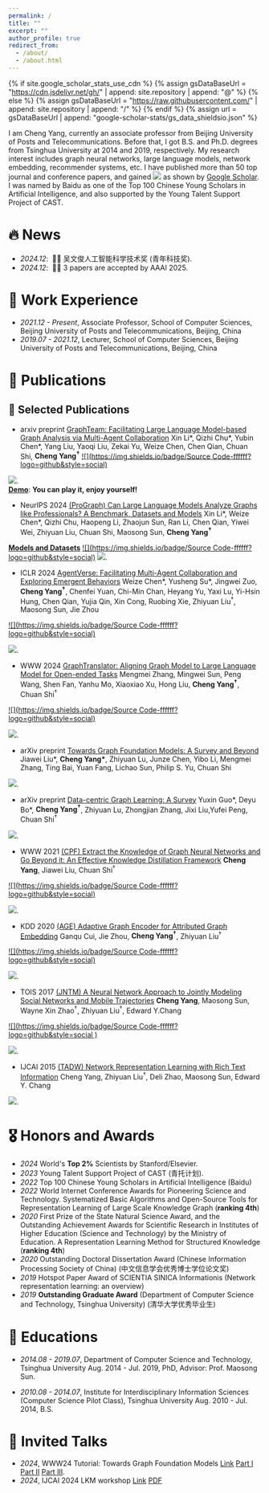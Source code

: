 ```yaml
---
permalink: /
title: ""
excerpt: ""
author_profile: true
redirect_from: 
  - /about/
  - /about.html
---
```


{% if site.google_scholar_stats_use_cdn %}
{% assign gsDataBaseUrl = "https://cdn.jsdelivr.net/gh/" | append: site.repository | append: "@" %}
{% else %}
{% assign gsDataBaseUrl = "https://raw.githubusercontent.com/" | append: site.repository | append: "/" %}
{% endif %}
{% assign url = gsDataBaseUrl | append: "google-scholar-stats/gs_data_shieldsio.json" %}

<span class='anchor' id='about-me'></span>

I am Cheng Yang, currently an associate professor from Beijing University of Posts and Telecommunications. Before that, I got B.S. and Ph.D. degrees from Tsinghua University at 2014 and 2019, respectively. My research interest includes graph neural networks, large language models, network embedding, recommender systems, etc. I have published more than 50 top journal and conference papers, and gained <a href='https://scholar.google.com/citations?user=OlLjVUcAAAAJ'><img src="https://img.shields.io/endpoint?url={{ url | url_encode }}&logo=Google%20Scholar&labelColor=f6f6f6&color=9cf&style=flat&label=citations"></a> as shown by [Google Scholar](https://scholar.google.com/citations?user=OlLjVUcAAAAJ). I was named by Baidu as one of the Top 100 Chinese Young Scholars in Artificial Intelligence, and also supported by the Young Talent Support Project of CAST.

# 🔥 News
- *2024.12*: &nbsp;🎉🎉 吴文俊人工智能科学技术奖 (青年科技奖). 
- *2024.12*: &nbsp;🎉🎉 3 papers are accepted by AAAI 2025.

# 🏫 Work Experience
- *2021.12 - Present*, Associate Professor, School of Computer Sciences, Beijing University of Posts and Telecommunications, Beijing, China
- *2019.07 - 2021.12*, Lecturer, School of Computer Sciences, Beijing University of Posts and Telecommunications, Beijing, China

# 📝 Publications

## 🔖 Selected Publications

- <span class="conference-badge">arxiv preprint</span> 
[GraphTeam: Facilitating Large Language Model-based Graph Analysis via Multi-Agent Collaboration](https://arxiv.org/abs/2410.18032)
Xin Li\*, Qizhi Chu\*, Yubin Chen\*, Yang Liu, Yaoqi Liu, Zekai Yu, Weize Chen, Chen Qian, Chuan Shi, **Cheng Yang<sup>†</sup>**
[![](https://img.shields.io/badge/Source Code-ffffff?logo=github&style=social)](https://github.com/BUPT-GAMMA/GraphTeam)
<!-- [![](https://img.shields.io/github/stars/BUPT-GAMMA/GraphTeam?style=social&label=Code+Stars)](https://github.com/BUPT-GAMMA/GraphTeam) -->
<a href='https://scholar.google.com/citations?view_op=view_citation&hl=zh-CN&user=OlLjVUcAAAAJ&citation_for_view=OlLjVUcAAAAJ:Mojj43d5GZwC'><img src="https://img.shields.io/endpoint?url=https%3A%2F%2Fraw.githubusercontent.com%2Falbertyang33%2Falbertyang33.github.io%2Fgoogle-scholar-stats%2Fselected_pubs%2FMojj43d5GZwC.json&logo=Google%20Scholar&labelColor=f6f6f6&color=9cf&style=flat&label=citations"></a>. \
[**Demo**](http://graphteam.cloud/gt/): **You can play it, enjoy yourself!**

- <span class="conference-badge">NeurIPS 2024</span>
[(ProGraph) Can Large Language Models Analyze Graphs like Professionals? A Benchmark, Datasets and Models](https://arxiv.org/abs/2409.19667)
Xin Li\*, Weize Chen\*, Qizhi Chu, Haopeng Li, Zhaojun Sun, Ran Li, Chen Qian, Yiwei Wei, Zhiyuan Liu, Chuan Shi, Maosong Sun, **Cheng Yang<sup>†</sup>**
<!-- [**Source Code**](https://github.com/BUPT-GAMMA/ProGraph) -->
[**Models and Datasets**](https://huggingface.co/lixin4sky/ProGraph)
[![](https://img.shields.io/badge/Source Code-ffffff?logo=github&style=social)](https://github.com/BUPT-GAMMA/ProGraph)
<a href='https://scholar.google.com/citations?view_op=view_citation&hl=zh-CN&user=OlLjVUcAAAAJ&citation_for_view=OlLjVUcAAAAJ:t6usbXjVLHcC'><img src="https://img.shields.io/endpoint?url=https%3A%2F%2Fraw.githubusercontent.com%2Falbertyang33%2Falbertyang33.github.io%2Fgoogle-scholar-stats%2Fselected_pubs%2Ft6usbXjVLHcC.json&logo=Google%20Scholar&labelColor=f6f6f6&color=9cf&style=flat&label=citations"></a>.

- <span class="conference-badge">ICLR 2024</span>
[AgentVerse: Facilitating Multi-Agent Collaboration and Exploring Emergent Behaviors](https://arxiv.org/abs/2308.10848)
Weize Chen\*, Yusheng Su\*, Jingwei Zuo, **Cheng Yang<sup>†</sup>**, Chenfei Yuan, Chi-Min Chan, Heyang Yu, Yaxi Lu, Yi-Hsin Hung, Chen Qian, Yujia Qin, Xin Cong, Ruobing Xie, Zhiyuan Liu<sup>†</sup>, Maosong Sun, Jie Zhou
<!-- [**Source Code**](https://github.com/OpenBMB/AgentVerse) -->
[![](https://img.shields.io/badge/Source Code-ffffff?logo=github&style=social)](https://github.com/OpenBMB/AgentVerse)
<!-- <strong><span class='show_paper_citations' data='OlLjVUcAAAAJ:8AbLer7MMksC'></span></strong> -->
<a href='https://scholar.google.com/citations?view_op=view_citation&hl=zh-CN&user=OlLjVUcAAAAJ&citation_for_view=OlLjVUcAAAAJ:8AbLer7MMksC'><img src="https://img.shields.io/endpoint?url=https%3A%2F%2Fraw.githubusercontent.com%2Falbertyang33%2Falbertyang33.github.io%2Fgoogle-scholar-stats%2Fselected_pubs%2F8AbLer7MMksC.json&logo=Google%20Scholar&labelColor=f6f6f6&color=9cf&style=flat&label=citations"></a>.

- <span class="conference-badge">WWW 2024</span>
[GraphTranslator: Aligning Graph Model to Large Language Model for Open-ended Tasks](https://arxiv.org/abs/2402.07197)
Mengmei Zhang, Mingwei Sun, Peng Wang, Shen Fan, Yanhu Mo, Xiaoxiao Xu, Hong Liu, **Cheng Yang<sup>†</sup>**, Chuan Shi<sup>†</sup>
<!-- [**Source Code**](https://github.com/alibaba/GraphTranslator) -->
[![](https://img.shields.io/badge/Source Code-ffffff?logo=github&style=social)](https://github.com/alibaba/GraphTranslator)
<!-- <strong><span class='show_paper_citations' data='OlLjVUcAAAAJ:sSrBHYA8nusC'></span></strong> -->
<a href='https://scholar.google.com/citations?view_op=view_citation&hl=zh-CN&user=OlLjVUcAAAAJ&citation_for_view=OlLjVUcAAAAJ:sSrBHYA8nusC'><img src="https://img.shields.io/endpoint?url=https%3A%2F%2Fraw.githubusercontent.com%2Falbertyang33%2Falbertyang33.github.io%2Fgoogle-scholar-stats%2Fselected_pubs%2FsSrBHYA8nusC.json&logo=Google%20Scholar&labelColor=f6f6f6&color=9cf&style=flat&label=citations"></a>.

- <span class="conference-badge">arXiv preprint</span>
[Towards Graph Foundation Models: A Survey and Beyond](https://arxiv.org/abs/2310.11829)
Jiawei Liu\*, **Cheng Yang\***, Zhiyuan Lu, Junze Chen, Yibo Li, Mengmei Zhang, Ting Bai, Yuan Fang, Lichao Sun, Philip S. Yu, Chuan Shi
<!-- [**Source Code**](https://github.com/alibaba/GraphTranslator) -->
<!-- [![](https://img.shields.io/badge/Source Code-ffffff?logo=github&style=social)](https://github.com/alibaba/GraphTranslator) -->
<!-- <strong><span class='show_paper_citations' data='OlLjVUcAAAAJ:sSrBHYA8nusC'></span></strong> -->
<a href='https://scholar.google.com/citations?view_op=view_citation&hl=zh-CN&user=OlLjVUcAAAAJ&citation_for_view=OlLjVUcAAAAJ:vRqMK49ujn8C'><img src="https://img.shields.io/endpoint?url=https%3A%2F%2Fraw.githubusercontent.com%2Falbertyang33%2Falbertyang33.github.io%2Fgoogle-scholar-stats%2Fselected_pubs%2FvRqMK49ujn8C.json&logo=Google%20Scholar&labelColor=f6f6f6&color=9cf&style=flat&label=citations"></a>.

- <span class="conference-badge">arXiv preprint</span>
[Data-centric Graph Learning: A Survey](https://arxiv.org/abs/2310.04987)
Yuxin Guo\*, Deyu Bo\*, **Cheng Yang<sup>†</sup>**, Zhiyuan Lu, Zhongjian Zhang, Jixi Liu,Yufei Peng, Chuan Shi<sup>†</sup>
<!-- [**Source Code**](https://github.com/alibaba/GraphTranslator) -->
<!-- [![](https://img.shields.io/badge/Source Code-ffffff?logo=github&style=social)](https://github.com/alibaba/GraphTranslator) -->
<!-- <strong><span class='show_paper_citations' data='OlLjVUcAAAAJ:sSrBHYA8nusC'></span></strong> -->
<a href='https://scholar.google.com/citations?view_op=view_citation&hl=zh-CN&user=OlLjVUcAAAAJ&citation_for_view=OlLjVUcAAAAJ:AXPGKjj_ei8C'><img src="https://img.shields.io/endpoint?url=https%3A%2F%2Fraw.githubusercontent.com%2Falbertyang33%2Falbertyang33.github.io%2Fgoogle-scholar-stats%2Fselected_pubs%2FAXPGKjj_ei8C.json&logo=Google%20Scholar&labelColor=f6f6f6&color=9cf&style=flat&label=citations"></a>.

- <span class="conference-badge">WWW 2021</span>
[(CPF) Extract the Knowledge of Graph Neural Networks and Go Beyond it: An Effective Knowledge Distillation Framework](https://arxiv.org/abs/2103.02885)
**Cheng Yang**, Jiawei Liu, Chuan Shi<sup>†</sup>
<!-- [**Source Code**](https://github.com/thunlp/JNTM) -->
[![](https://img.shields.io/badge/Source Code-ffffff?logo=github&style=social)](https://github.com/BUPT-GAMMA/CPF)
<!-- <strong><span class='show_paper_citations' data='OlLjVUcAAAAJ:e5wmG9Sq2KIC'></span></strong> -->
<a href='https://scholar.google.com/citations?view_op=view_citation&hl=zh-CN&user=OlLjVUcAAAAJ&citation_for_view=OlLjVUcAAAAJ:e5wmG9Sq2KIC'><img src="https://img.shields.io/endpoint?url=https%3A%2F%2Fraw.githubusercontent.com%2Falbertyang33%2Falbertyang33.github.io%2Fgoogle-scholar-stats%2Fselected_pubs%2Fe5wmG9Sq2KIC.json&logo=Google%20Scholar&labelColor=f6f6f6&color=9cf&style=flat&label=citations"></a>.

- <span class="conference-badge">KDD 2020</span>
[(AGE) Adaptive Graph Encoder for Attributed Graph Embedding](https://arxiv.org/abs/2007.01594)
Ganqu Cui, Jie Zhou, **Cheng Yang<sup>†</sup>**, Zhiyuan Liu<sup>†</sup>
<!-- [**Source Code**](https://github.com/thunlp/AGE) -->
[![](https://img.shields.io/badge/Source Code-ffffff?logo=github&style=social)](https://github.com/thunlp/AGE)
<!-- <strong><span class='show_paper_citations' data='OlLjVUcAAAAJ:-f6ydRqryjwC'></span></strong> -->
<a href='https://scholar.google.com/citations?view_op=view_citation&hl=zh-CN&user=OlLjVUcAAAAJ&citation_for_view=OlLjVUcAAAAJ:-f6ydRqryjwC'><img src="https://img.shields.io/endpoint?url=https%3A%2F%2Fraw.githubusercontent.com%2Falbertyang33%2Falbertyang33.github.io%2Fgoogle-scholar-stats%2Fselected_pubs%2F-f6ydRqryjwC.json&logo=Google%20Scholar&labelColor=f6f6f6&color=9cf&style=flat&label=citations"></a>.

- <span class="conference-badge">TOIS 2017</span>
[(JNTM) A Neural Network Approach to Jointly Modeling Social Networks and Mobile Trajectories](https://arxiv.org/abs/1606.08154)
**Cheng Yang**, Maosong Sun, Wayne Xin Zhao<sup>†</sup>, Zhiyuan Liu<sup>†</sup>, Edward Y.Chang
<!-- [**Source Code**](https://github.com/thunlp/JNTM) -->
[![](https://img.shields.io/badge/Source Code-ffffff?logo=github&style=social
)](https://github.com/thunlp/JNTM)
<!-- <strong><span class='show_paper_citations' data='OlLjVUcAAAAJ:qjMakFHDy7sC'></span></strong> -->
<a href='https://scholar.google.com/citations?view_op=view_citation&hl=zh-CN&user=OlLjVUcAAAAJ&citation_for_view=OlLjVUcAAAAJ:qjMakFHDy7sC'><img src="https://img.shields.io/endpoint?url=https%3A%2F%2Fraw.githubusercontent.com%2Falbertyang33%2Falbertyang33.github.io%2Fgoogle-scholar-stats%2Fselected_pubs%2FqjMakFHDy7sC.json&logo=Google%20Scholar&labelColor=f6f6f6&color=9cf&style=flat&label=citations"></a>.

- <span class="conference-badge">IJCAI 2015</span>
[(TADW) Network Representation Learning with Rich Text Information](https://nlp.csai.tsinghua.edu.cn/~yangcheng/publications/ijcai15.pdf)
Cheng Yang, Zhiyuan Liu<sup>†</sup>, Deli Zhao, Maosong Sun, Edward Y. Chang
<!-- [**Source Code**](https://github.com/benedekrozemberczki/TADW) -->
<!-- [![](https://img.shields.io/badge/Source Code-ffffff?logo=github&style=social)](https://github.com/benedekrozemberczki/TADW) -->
<!-- <strong><span class='show_paper_citations' data='OlLjVUcAAAAJ:u5HHmVD_uO8C'></span></strong> -->
<a href='https://scholar.google.com/citations?view_op=view_citation&hl=zh-CN&user=OlLjVUcAAAAJ&citation_for_view=OlLjVUcAAAAJ:u5HHmVD_uO8C'><img src="https://img.shields.io/endpoint?url=https%3A%2F%2Fraw.githubusercontent.com%2Falbertyang33%2Falbertyang33.github.io%2Fgoogle-scholar-stats%2Fselected_pubs%2Fu5HHmVD_uO8C.json&logo=Google%20Scholar&labelColor=f6f6f6&color=9cf&style=flat&label=citations"></a>.

<!-- ## ⌛️ 2024 -->



# 🎖 Honors and Awards

- *2024* World's **Top 2%** Scientists by Stanford/Elsevier.
- *2023* Young Talent Support Project of CAST (青托计划).
- *2022* Top 100 Chinese Young Scholars in Artificial Intelligence (Baidu)
- *2022* World Internet Conference Awards for Pioneering Science and Technology. Systematized Basic Algorithms and Open-Source Tools for Representation Learning of Large Scale Knowledge Graph (**ranking 4th**)
- *2020* First Prize of the State Natural Science Award, and the Outstanding Achievement Awards for Scientific Research in Institutes of Higher Education (Science and Technology) by the Ministry of Education. A Representation Learning Method for Structured Knowledge (**ranking 4th**)
- *2020* Outstanding Doctoral Dissertation Award (Chinese Information Processing Society of China) (中文信息学会优秀博士学位论文奖)
- *2019* Hotspot Paper Award of SCIENTIA SINICA Informationis (Network representation learning: an overview)
- *2019* **Outstanding Graduate Award** (Department of Computer Science and Technology, Tsinghua University) (清华大学优秀毕业生)

# 📖 Educations
- *2014.08 - 2019.07*, Department of Computer Science and Technology, Tsinghua University Aug. 2014 - Jul. 2019, PhD, Advisor: Prof. Maosong Sun.

- *2010.08 - 2014.07*, Institute for Interdisciplinary Information Sciences (Computer Science Pilot Class), Tsinghua University Aug. 2010 - Jul. 2014, B.S.

<!-- Department of Computer Science and Technology, Tsinghua University Aug. 2014 - Jul. 2019, PhD, Advisor: Prof. Maosong Sun -->

<!-- Institute for Interdisciplinary Information Sciences (Computer Science Pilot Class), Tsinghua University Aug. 2010 - Jul. 2014, B.S. -->

# 💬 Invited Talks
- *2024*, WWW24 Tutorial: Towards Graph Foundation Models [Link](https://www2024.thewebconf.org/program/tutorials/) [Part I](../talks/WWW24Tutorial_GFM_Part1.pdf) [Part II](../talks/WWW24Tutorial_GFM_Part2.pdf) [Part III](../talks/WWW24Tutorial_GFM_Part3.pdf).
- *2024*, IJCAI 2024 LKM workshop [Link](https://lkm2024.openkg.org/) [PDF](../talks/Towards%20Graph%20Foundation%20Models-Cheng%20Yang.pdf)

<!-- # 💻 Internships
- *2019.05 - 2020.02*, [Lorem](https://github.com/), China. -->
